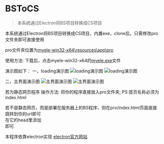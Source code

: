 # BSToCS

> 本系统通过Electron将BS项目转换成CS项目



本系统通过Electron将BS项目转换成CS项目，内置exe，clone后，只需修改pro文件夹即可直接使用

pro文件夹位置为[myele-win32-x64\resources\app\pro](./myele-win32-x64/resources/app/pro)

使用方法:
下载后，点击myele-win32-x64的[myele.exe](./myele-win32-x64/myele.exe)文件


演示图如下：
一，loading演示图
![loading演示图](http://www.aly1.wang/media/img/cstods/loading3.jpg)
![loading演示图](http://www.aly1.wang/media/img/cstods/loading1.jpg)

二，主界面演示图
![主界面演示图](http://www.aly1.wang/media/img/cstods/main3.jpg) 
![主界面演示图](http://www.aly1.wang/media/img/cstods/main2.jpg) 
 
若为静态网页程序
操作方法: 
		将你的程序直接放入pro文件夹; PS:首页名称必须为index.html  
	 
若不是静态网页，而是部署在服务器上的BS程序，则在pro/index.html页面直接跳转到你的url即可  
在它的head里添加
		<script language="javascript" type="text/javascript">  
			window.location.href="你的地址";  
		</script>  
即可

 
本程序依靠electron实现 [electron官方网站](https://www.electronjs.org/)



